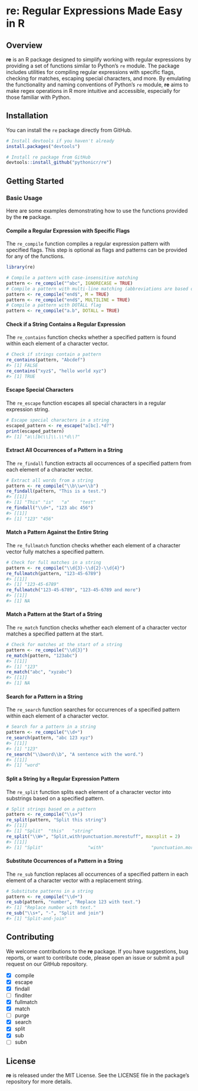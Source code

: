 
<!-- README.md is generated from README.Rmd. Please edit that file -->

# re: Regular Expressions Made Easy in R

## Overview

**re** is an R package designed to simplify working with regular
expressions by providing a set of functions similar to Python’s `re`
module. The package includes utilities for compiling regular expressions
with specific flags, checking for matches, escaping special characters,
and more. By emulating the functionality and naming conventions of
Python’s `re` module, **re** aims to make regex operations in R more
intuitive and accessible, especially for those familiar with Python.

## Installation

You can install the `re` package directly from GitHub.

``` r
# Install devtools if you haven't already
install.packages("devtools")

# Install re package from GitHub
devtools::install_github("pythonicr/re")
```

## Getting Started

### Basic Usage

Here are some examples demonstrating how to use the functions provided
by the **re** package.

#### Compile a Regular Expression with Specific Flags

The `re_compile` function compiles a regular expression pattern with
specified flags. This step is optional as flags and patterns can be
provided for any of the functions.

``` r
library(re)

# Compile a pattern with case-insensitive matching
pattern <- re_compile("^abc", IGNORECASE = TRUE)
# Compile a pattern with multi-line matching (abbreviations are based on Python's re package)
pattern <- re_compile("end$", M = TRUE)
pattern <- re_compile("end$", MULTILINE = TRUE)
# Compile a pattern with DOTALL flag
pattern <- re_compile("a.b", DOTALL = TRUE)
```

#### Check if a String Contains a Regular Expression

The `re_contains` function checks whether a specified pattern is found
within each element of a character vector.

``` r
# Check if strings contain a pattern
re_contains(pattern, "Abcdef")
#> [1] FALSE
re_contains("xyz$", "hello world xyz")
#> [1] TRUE
```

#### Escape Special Characters

The `re_escape` function escapes all special characters in a regular
expression string.

``` r
# Escape special characters in a string
escaped_pattern <- re_escape("a[bc].*d?")
print(escaped_pattern)
#> [1] "a\\[bc\\]\\.\\*d\\?"
```

#### Extract All Occurrences of a Pattern in a String

The `re_findall` function extracts all occurrences of a specified
pattern from each element of a character vector.

``` r
# Extract all words from a string
pattern <- re_compile("\\b\\w+\\b")
re_findall(pattern, "This is a test.")
#> [[1]]
#> [1] "This" "is"   "a"    "test"
re_findall("\\d+", "123 abc 456")
#> [[1]]
#> [1] "123" "456"
```

#### Match a Pattern Against the Entire String

The `re_fullmatch` function checks whether each element of a character
vector fully matches a specified pattern.

``` r
# Check for full matches in a string
pattern <- re_compile("\\d{3}-\\d{2}-\\d{4}")
re_fullmatch(pattern, "123-45-6789")
#> [[1]]
#> [1] "123-45-6789"
re_fullmatch("123-45-6789", "123-45-6789 and more")
#> [[1]]
#> [1] NA
```

#### Match a Pattern at the Start of a String

The `re_match` function checks whether each element of a character
vector matches a specified pattern at the start.

``` r
# Check for matches at the start of a string
pattern <- re_compile("\\d{3}")
re_match(pattern, "123abc")
#> [[1]]
#> [1] "123"
re_match("abc", "xyzabc")
#> [[1]]
#> [1] NA
```

#### Search for a Pattern in a String

The `re_search` function searches for occurrences of a specified pattern
within each element of a character vector.

``` r
# Search for a pattern in a string
pattern <- re_compile("\\d+")
re_search(pattern, "abc 123 xyz")
#> [[1]]
#> [1] "123"
re_search("\\bword\\b", "A sentence with the word.")
#> [[1]]
#> [1] "word"
```

#### Split a String by a Regular Expression Pattern

The `re_split` function splits each element of a character vector into
substrings based on a specified pattern.

``` r
# Split strings based on a pattern
pattern <- re_compile("\\s+")
re_split(pattern, "Split this string")
#> [[1]]
#> [1] "Split"  "this"   "string"
re_split("\\W+", "Split,with!punctuation.morestuff", maxsplit = 2)
#> [[1]]
#> [1] "Split"                 "with"                  "punctuation.morestuff"
```

#### Substitute Occurrences of a Pattern in a String

The `re_sub` function replaces all occurrences of a specified pattern in
each element of a character vector with a replacement string.

``` r
# Substitute patterns in a string
pattern <- re_compile("\\d+")
re_sub(pattern, "number", "Replace 123 with text.")
#> [1] "Replace number with text."
re_sub("\\s+", "-", "Split and join")
#> [1] "Split-and-join"
```

## Contributing

We welcome contributions to the **re** package. If you have suggestions,
bug reports, or want to contribute code, please open an issue or submit
a pull request on our GitHub repository.

- [x] compile
- [x] escape
- [x] findall
- [ ] finditer
- [x] fullmatch
- [x] match
- [ ] purge
- [x] search
- [x] split
- [x] sub
- [ ] subn

## License

**re** is released under the MIT License. See the LICENSE file in the
package’s repository for more details.
